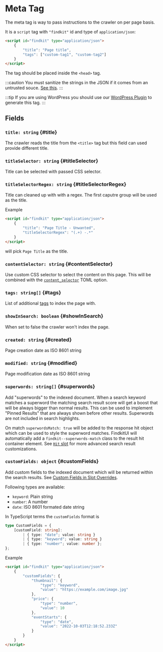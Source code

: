 # Meta Tag

The meta tag is way to pass instructions to the crawler on per page basis.

It is a `script` tag with `"findkit"` id and type of `application/json`:

```html
<script id="findkit" type="application/json">
	{
		"title": "Page title",
		"tags": ["custom-tag1", "custom-tag2"]
	}
</script>
```

The tag should be placed inside the `<head>` tag.

:::caution
You must sanitize the strings in the JSON if it comes from an untrusted souce.
[See this](https://security.stackexchange.com/a/254386/155284).
:::

:::tip
If you are using WordPress you should use our [WordPress
Plugin](https://github.com/findkit/wp-findkit) to generate this tag.
:::

## Fields

### `title: string` {#title}

The crawler reads the title from the `<title>` tag but this field can used
provide different title.

### `titleSelector: string` {#titleSelector}

Title can be selected with passed CSS selector.

### `titleSelectorRegex: string` {#titleSelectorRegex}

Title can cleaned up with with a regex.
The first caputre group will be used as the title.

Example

```html
<script id="findkit" type="application/json">
	{
		"title": "Page Title - Unwanted",
		"titleSelectorRegex": "(.+) -.*"
	}
</script>
```

will pick `Page Title` as the title.

### `contentSelector: string` {#contentSelector}

Use custom CSS selector to select the content on this page. This will be
combined with the [`content_selector`](/toml/#content_selector) TOML
option.

### `tags: string[]` {#tags}

List of additional [tags](/crawler/tagging) to index the page with.

### `showInSearch: boolean` {#showInSearch}

When set to false the crawler won't index the page.

### `created: string` {#created}

Page creation date as ISO 8601 string

### `modified: string` {#modified}

Page modification date as ISO 8601 string

### `superwords: string[]` {#superwords}

Add "superwords" to the indexed document. When a search keyword matches a
superword the matching search result score will get a boost that will be always
bigger than normal results. This can be used to implement "Pinned Results" that
are always shown before other results. Superwords are not included in search
highlights.

On match `superwordsMatch: true` will be added to the response hit object which can be used to style the superword
matches. FindkitUI will automatically add a `findkit--superwords-match` class
to the result hit container element. See [`Hit`
slot](/ui/slot-overrides/slots#hit) for more advanced search result
customizations.

### `customFields: object` {#customFields}

Add custom fields to the indexed document which will be returned within the
search results. See [Custom Fields in Slot
Overrides](/ui/slot-overrides/custom-fields/).

Following types are available:

- `keyword`: Plain string
- `number`: A number
- `date`: ISO 8601 formated date string

In TypeScript terms the `customFields` format is

```ts
type CustomFields = {
	[customField: string]:
		| { type: "date"; value: string }
		| { type: "keyword"; value: string }
		| { type: "number"; value: number };
};
```

Example

```html
<script id="findkit" type="application/json">
	{
		"customFields": {
			"thumbnail": {
				"type": "keyword",
				"value": "https://example.com/image.jpg"
			},
			"price": {
				"type": "number",
				"value": 10
			},
			"eventStarts": {
				"type": "date",
				"value": "2022-10-03T12:18:52.233Z"
			}
		}
	}
</script>
```
